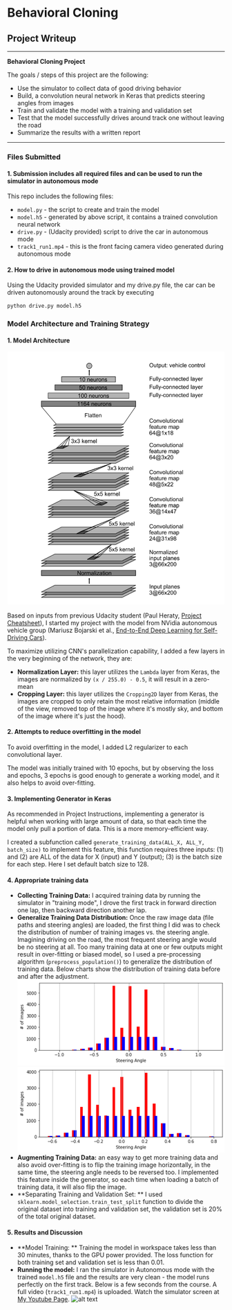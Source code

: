 # **Behavioral Cloning**

## Project Writeup

---

**Behavioral Cloning Project**

The goals / steps of this project are the following:
* Use the simulator to collect data of good driving behavior
* Build, a convolution neural network in Keras that predicts steering angles from images
* Train and validate the model with a training and validation set
* Test that the model successfully drives around track one without leaving the road
* Summarize the results with a written report


[//]: # "Image References"

[image1]: ./examples/nVidia_model.png "nVidia model architecture"
[image2]: ./examples/data_distribution_udacity.png "Adjusted population for Udacity dataset"
[image3]: ./examples/data_distribution_myinput.png "Adjusted population for my dataset"
[image4]: ./examples/track1_run1.gif "Results"
[image5]: ./examples/placeholder_small.png "Recovery Image"
[image6]: ./examples/placeholder_small.png "Normal Image"
[image7]: ./examples/placeholder_small.png "Flipped Image"

---
### Files Submitted

#### 1. Submission includes all required files and can be used to run the simulator in autonomous mode

This repo includes the following files:
* `model.py` - the script to create and train the model
* `model.h5` - generated by above script, it contains a trained convolution neural network
* `drive.py` - (Udacity provided) script to drive the car in autonomous mode
* `track1_run1.mp4` - this is the front facing camera video generated during autonomous mode

#### 2. How to drive in autonomous mode using trained model 
Using the Udacity provided simulator and my drive.py file, the car can be driven autonomously around the track by executing
```sh
python drive.py model.h5
```

### Model Architecture and Training Strategy

#### 1. Model Architecture

![alt text][image1]

Based on inputs from previous Udacity student (Paul Heraty, [Project Cheatsheet](https://s3-us-west-1.amazonaws.com/udacity-selfdrivingcar/Behavioral+Cloning+Cheatsheet+-+CarND.pdf)), I started my project with the model from NVidia autonomous vehicle group (Mariusz Bojarski et al., [End-to-End Deep Learning for Self-Driving Cars](https://developer.nvidia.com/blog/deep-learning-self-driving-cars/)). 

To maximize utilizing CNN's parallelization capability, I added a few layers in the very beginning of the network, they are:

- **Normalization Layer:** this layer utilizes the `Lambda` layer from Keras, the images are normalized by `(x / 255.0) - 0.5`, it will result in a zero-mean 
- **Cropping Layer:** this layer utilizes the `Cropping2D` layer from Keras, the images are cropped to only retain the most relative  information (middle of the view, removed top of the image where it's mostly sky, and bottom of the image where it's just the hood). 

#### 2. Attempts to reduce overfitting in the model

To avoid overfitting in the model, I added L2 regularizer to each convolutional layer.

The model was initially trained with 10 epochs, but by observing the loss and epochs, 3 epochs is good enough to generate a working model, and it also helps to avoid over-fitting.

#### 3. Implementing Generator in Keras

As recommended in Project Instructions, implementing a generator is helpful when working with large amount of data, so that each time the model only pull a portion of data. This is a more memory-efficient way.

I created a subfunction called `generate_training_data(ALL_X, ALL_Y, batch_size)` to implement this feature, this function requires three inputs: (1) and (2) are ALL of the data for X (input) and Y (output); (3) is the batch size for each step. Here I set default batch size to 128.

#### 4. Appropriate training data

- **Collecting Training Data:** I acquired training data by running the simulator in "training mode", I drove the first track in forward direction one lap, then backward direction another lap. 
- **Generalize Training Data Distribution:** Once the raw image data (file paths and steering angles) are loaded, the first thing I did was to check the distribution of number of training images vs. the steering angle. Imagining driving on the road, the most frequent steering angle would be no steering at all. Too many training data at one or few outputs might result in over-fitting or biased model, so I used a pre-processing algorithm (`preprocess_population()`) to generalize the distribution of training data. Below charts show the distribution of training data before and after the adjustment.
	![alt text][image2]
	![alt text][image3]
- **Augmenting Training Data:** an easy way to get more training data and also avoid over-fitting is to flip the training image horizontally, in the same time, the steering angle needs to be reversed too. I implemented this feature inside the generator, so each time when loading a batch of training data, it will also flip the image.
- **Separating Training and Validation Set: ** I used `sklearn.model_selection.train_test_split` function to divide the original dataset into training and validation set, the validation set is 20% of the total original dataset.

#### 5. Results and Discussion

- **Model Training: ** Training the model in workspace takes less than 30 minutes, thanks to the GPU power provided.  The loss function for both training set and validation set is less than 0.01.
- **Running the model:** I ran the simulator in Autonomous mode with the trained `model.h5` file and the results are very clean - the model runs perfectly on the first track. Below is a few seconds from the course. A full video (`track1_run1.mp4`) is uploaded. Watch the simulator screen at [My Youtube Page](https://youtu.be/siMhdIWpB6M). 
![alt text][image4]

